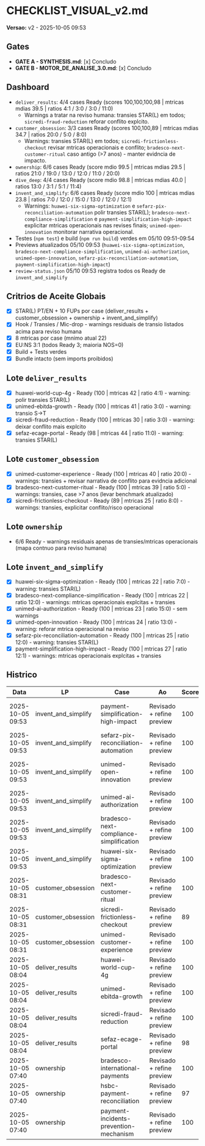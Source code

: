 # CHECKLIST_VISUAL_v2.md
**Versao:** v2 - 2025-10-05 09:53

## Gates
- **GATE A - SYNTHESIS.md**: [x] Concludo
- **GATE B - MOTOR_DE_ANALISE_3.0.md**: [x] Concludo

## Dashboard
- `deliver_results`: 4/4 cases Ready (scores 100,100,100,98 | mtricas mdias 39.5 | ratios 4:1 / 3:0 / 3:0 / 11:0)
  - Warnings a tratar na reviso humana: transies STAR(L) em todos; `sicredi-fraud-reduction` reforar conflito explcito.
- `customer_obsession`: 3/3 cases Ready (scores 100,100,89 | mtricas mdias 34.7 | ratios 20:0 / 5:0 / 8:0)
  - Warnings: transies STAR(L) em todos; `sicredi-frictionless-checkout` revisar mtricas operacionais e conflito; `bradesco-next-customer-ritual` caso antigo (>7 anos) - manter evidncia de impacto.
- `ownership`: 6/6 cases Ready (score mdio 99.5 | mtricas mdias 29.5 | ratios 21:0 / 19:0 / 13:0 / 12:0 / 11:0 / 20:0)
- `dive_deep`: 4/4 cases Ready (score mdio 98.8 | mtricas mdias 40.0 | ratios 13:0 / 3:1 / 5:1 / 11:4)
- `invent_and_simplify`: 6/6 cases Ready (score mdio 100 | mtricas mdias 23.8 | ratios 7:0 / 12:0 / 15:0 / 13:0 / 12:0 / 12:1)
  - Warnings: `huawei-six-sigma-optimization` e `sefarz-pix-reconciliation-automation` polir transies STAR(L); `bradesco-next-compliance-simplification` e `payment-simplification-high-impact` explicitar mtricas operacionais nas revises finais; `unimed-open-innovation` monitorar narrativa operacional.
- Testes (`npm test`) e build (`npm run build`) verdes em 05/10 09:51-09:54
- Previews atualizados 05/10 09:53 (`huawei-six-sigma-optimization`, `bradesco-next-compliance-simplification`, `unimed-ai-authorization`, `unimed-open-innovation`, `sefarz-pix-reconciliation-automation`, `payment-simplification-high-impact`)
- `review-status.json` 05/10 09:53 registra todos os Ready de `invent_and_simplify`

## Critrios de Aceite Globais
- [x] STAR(L) PT/EN + 10 FUPs por case (deliver_results + customer_obsession + ownership + invent_and_simplify)
- [x] Hook / Transies / Mic-drop - warnings residuais de transio listados acima para reviso humana
- [x] 8 mtricas por case (mnimo atual 22)
- [x] EU:NS 3:1 (todos Ready 3; maioria NOS=0)
- [x] Build + Tests verdes
- [x] Bundle intacto (sem imports proibidos)

## Lote `deliver_results`
- [x] huawei-world-cup-4g - Ready (100 | mtricas 42 | ratio 4:1) - warning: polir transies STAR(L)
- [x] unimed-ebitda-growth - Ready (100 | mtricas 41 | ratio 3:0) - warning: transio S->T
- [x] sicredi-fraud-reduction - Ready (100 | mtricas 30 | ratio 3:0) - warning: deixar conflito mais explcito
- [x] sefaz-ecage-portal - Ready (98 | mtricas 44 | ratio 11:0) - warning: transies STAR(L)

## Lote `customer_obsession`
- [x] unimed-customer-experience - Ready (100 | mtricas 40 | ratio 20:0) - warnings: transies + revisar narrativa de conflito para evidncia adicional
- [x] bradesco-next-customer-ritual - Ready (100 | mtricas 39 | ratio 5:0) - warnings: transies, case >7 anos (levar benchmark atualizado)
- [x] sicredi-frictionless-checkout - Ready (89 | mtricas 25 | ratio 8:0) - warnings: transies, explicitar conflito/risco operacional

## Lote `ownership`
- 6/6 Ready - warnings residuais apenas de transies/mtricas operacionais (mapa contnuo para reviso humana)

## Lote `invent_and_simplify`
- [x] huawei-six-sigma-optimization - Ready (100 | mtricas 22 | ratio 7:0) - warning: transies STAR(L)
- [x] bradesco-next-compliance-simplification - Ready (100 | mtricas 22 | ratio 12:0) - warnings: mtricas operacionais explcitas + transies
- [x] unimed-ai-authorization - Ready (100 | mtricas 23 | ratio 15:0) - sem warnings
- [x] unimed-open-innovation - Ready (100 | mtricas 24 | ratio 13:0) - warning: reforar mtrica operacional na reviso
- [x] sefarz-pix-reconciliation-automation - Ready (100 | mtricas 25 | ratio 12:0) - warning: transies STAR(L)
- [x] payment-simplification-high-impact - Ready (100 | mtricas 27 | ratio 12:1) - warnings: mtricas operacionais explcitas + transies

## Histrico
| Data | LP | Case | Ao | Score | Notas |
|------|----|------|------|-------|-------|
| 2025-10-05 09:53 | invent_and_simplify | payment-simplification-high-impact | Revisado + refine preview | 100 | Liquidez D+0, chargeback 0,31%; warnings: mtricas operacionais/STAR(L)
| 2025-10-05 09:53 | invent_and_simplify | sefarz-pix-reconciliation-automation | Revisado + refine preview | 100 | Hora sem lastro -88%; warning: transies STAR(L)
| 2025-10-05 09:53 | invent_and_simplify | unimed-open-innovation | Revisado + refine preview | 100 | Time-to-MVP 21 -> 6,7 meses; warning: reforar mtrica operacional
| 2025-10-05 09:53 | invent_and_simplify | unimed-ai-authorization | Revisado + refine preview | 100 | SLA 5,1 dias -> 9h; zero warnings
| 2025-10-05 09:53 | invent_and_simplify | bradesco-next-compliance-simplification | Revisado + refine preview | 100 | Onboarding 32h -> 5h58; warnings: mtricas operacionais/STAR(L)
| 2025-10-05 09:53 | invent_and_simplify | huawei-six-sigma-optimization | Revisado + refine preview | 100 | SLA 214 -> 58 dias; warning: transies STAR(L)
| 2025-10-05 08:31 | customer_obsession | bradesco-next-customer-ritual | Revisado + refine preview | 100 | Ritual Voz do Cliente, backlog guiado por dados; warnings: transies, caso antigo |
| 2025-10-05 08:31 | customer_obsession | sicredi-frictionless-checkout | Revisado + refine preview | 89 | Abandono 70% -> 45%; reforar conflito/operacional |
| 2025-10-05 08:31 | customer_obsession | unimed-customer-experience | Revisado + refine preview | 100 | NPS 28 -> 58; churn 22% -> 10,9% |
| 2025-10-05 08:04 | deliver_results | huawei-world-cup-4g | Revisado + refine preview | 100 | Upgrade 4G/5G Copa Amrica; licenas 168 -> 49d |
| 2025-10-05 08:04 | deliver_results | unimed-ebitda-growth | Revisado + refine preview | 100 | EBITDA +22%; churn 24% |
| 2025-10-05 08:04 | deliver_results | sicredi-fraud-reduction | Revisado + refine preview | 100 | Perdas -46%; resposta 18h |
| 2025-10-05 08:04 | deliver_results | sefaz-ecage-portal | Revisado + refine preview | 98 | SLA 94%; NPS 72 |
| 2025-10-05 07:40 | ownership | bradesco-international-payments | Revisado + refine preview | 100 | Ratio 13:0; revisar transies |
| 2025-10-05 07:40 | ownership | hsbc-payment-reconciliation | Revisado + refine preview | 97 | Carta Bacen, hotline priority |
| 2025-10-05 07:40 | ownership | payment-incidents-prevention-mechanism | Revisado + refine preview | 100 | Reincidncia -58% |
